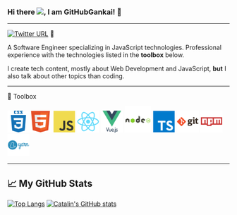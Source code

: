 ### Hi there <img src="https://raw.githubusercontent.com/MartinHeinz/MartinHeinz/master/wave.gif" width="30px">, I am GitHubGankai! 🎉

---

[![Twitter URL](https://img.shields.io/twitter/url?style=social&url=https%3A%2F%2Ftwitter.com%2FGeeksKai)](https://twitter.com/GeeksKai) 🤙

A Software Engineer specializing in JavaScript technologies. Professional experience with the technologies listed in the **toolbox** below.

I create tech content, mostly about Web Development and JavaScript, **but** I also talk about other topics than coding.

---

🧰 Toolbox

<img src="https://github.com/devicons/devicon/blob/master/icons/css3/css3-plain-wordmark.svg" alt="CSS" width="50" height="50"/><img src="https://github.com/devicons/devicon/blob/master/icons/html5/html5-original.svg" alt="HTML" width="50" height="50"/>
<img src="https://github.com/devicons/devicon/blob/master/icons/javascript/javascript-original.svg" alt="JavaScript" width="50" height="50"/>
<img src ="https://github.com/devicons/devicon/blob/master/icons/react/react-original.svg" alt ="Reactjs" width="50" height="50"/>
<img src="https://github.com/devicons/devicon/blob/master/icons/vuejs/vuejs-original-wordmark.svg" alt="VueJS" width="50" height="50"/> 
<img src="https://github.com/devicons/devicon/blob/master/icons/nodejs/nodejs-original-wordmark.svg" alt="NodeJS" width="60" height="60"/>
<img src="https://github.com/devicons/devicon/blob/master/icons/typescript/typescript-original.svg" alt="TypeScript" width="50" height="50"/>
<img src="https://github.com/devicons/devicon/blob/master/icons/git/git-original-wordmark.svg" alt="Git" width="50" height="50"/>
<img src="https://github.com/devicons/devicon/blob/master/icons/npm/npm-original-wordmark.svg" alt="npm" width="50" height="50"/>
<img src="https://github.com/devicons/devicon/blob/master/icons/yarn/yarn-original-wordmark.svg" alt="yarn" width="50" height="50"/> 

---

## &#x1f4c8; My GitHub Stats

[![Top Langs](https://github-readme-stats.vercel.app/api/top-langs/?username=GitHubGankai&hide=java,php&theme=radical)](https://github.com/anuraghazra/github-readme-stats)    [![Catalin's GitHub stats](https://github-readme-stats.vercel.app/api?username=GitHubGankai&theme=radical)](https://github.com/anuraghazra/github-readme-stats)

